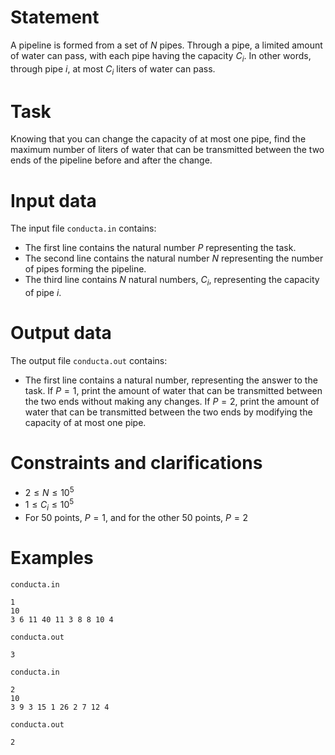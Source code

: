 
# Statement
A pipeline is formed from a set of $N$ pipes. Through a pipe, a limited amount of water can pass, with each pipe having the capacity $C_i$. In other words, through pipe $i$, at most $C_i$ liters of water can pass.
# Task
Knowing that you can change the capacity of at most one pipe, find the maximum number of liters of water that can be transmitted between the two ends of the pipeline before and after the change.
# Input data
The input file `conducta.in` contains:
- The first line contains the natural number $P$ representing the task.
- The second line contains the natural number $N$ representing the number of pipes forming the pipeline.
- The third line contains $N$ natural numbers, $C_i$, representing the capacity of pipe $i$.
# Output data
The output file `conducta.out` contains:
- The first line contains a natural number, representing the answer to the task. If $P = 1$, print the amount of water that can be transmitted between the two ends without making any changes. If $P = 2$, print the amount of water that can be transmitted between the two ends by modifying the capacity of at most one pipe.
# Constraints and clarifications
* $2 \leq N \leq 10^5$
* $1 \leq C_i \leq 10^5$
* For $50$ points, $P = 1$, and for the other $50$ points, $P = 2$
# Examples
`conducta.in`
```
1
10
3 6 11 40 11 3 8 8 10 4
```
`conducta.out`
```
3
```
`conducta.in`
```
2
10
3 9 3 15 1 26 2 7 12 4
```
`conducta.out`
```
2
```
```
